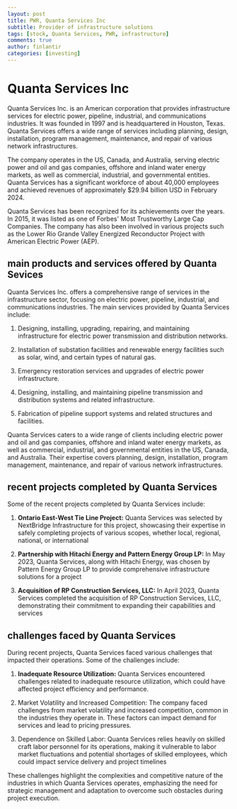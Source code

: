 ```yaml
---
layout: post
title: PWR, Quanta Services Inc
subtitle: Provider of infrastructure solutions
tags: [stock, Quanta Services, PWR, infrastructure]
comments: true
author: finlantir
categories: [investing]
---
```



# Quanta Services Inc
Quanta Services Inc. is an American corporation that provides infrastructure services for electric power, pipeline, industrial, and communications industries. It was founded in 1997 and is headquartered in Houston, Texas. Quanta Services offers a wide range of services including planning, design, installation, program management, maintenance, and repair of various network infrastructures.

The company operates in the US, Canada, and Australia, serving electric power and oil and gas companies, offshore and inland water energy markets, as well as commercial, industrial, and governmental entities. Quanta Services has a significant workforce of about 40,000 employees and achieved revenues of approximately $29.94 billion USD in February 2024.

Quanta Services has been recognized for its achievements over the years. In 2015, it was listed as one of Forbes' Most Trustworthy Large Cap Companies. The company has also been involved in various projects such as the Lower Rio Grande Valley Energized Reconductor Project with American Electric Power (AEP).


## main products and services offered by Quanta Sevices
Quanta Services Inc. offers a comprehensive range of services in the infrastructure sector, focusing on electric power, pipeline, industrial, and communications industries. The main services provided by Quanta Services include:

1. Designing, installing, upgrading, repairing, and maintaining infrastructure for electric power transmission and distribution networks.

2. Installation of substation facilities and renewable energy facilities such as solar, wind, and certain types of natural gas.

3. Emergency restoration services and upgrades of electric power infrastructure.

4. Designing, installing, and maintaining pipeline transmission and distribution systems and related infrastructure.

5. Fabrication of pipeline support systems and related structures and facilities.

Quanta Services caters to a wide range of clients including electric power and oil and gas companies, offshore and inland water energy markets, as well as commercial, industrial, and governmental entities in the US, Canada, and Australia. Their expertise covers planning, design, installation, program management, maintenance, and repair of various network infrastructures.


## recent projects completed by Quanta Services
Some of the recent projects completed by Quanta Services include:

1. **Ontario East-West Tie Line Project:** Quanta Services was selected by NextBridge Infrastructure for this project, showcasing their expertise in safely completing projects of various scopes, whether local, regional, national, or international

2. **Partnership with Hitachi Energy and Pattern Energy Group LP:** In May 2023, Quanta Services, along with Hitachi Energy, was chosen by Pattern Energy Group LP to provide comprehensive infrastructure solutions for a project

3. **Acquisition of RP Construction Services, LLC:** In April 2023, Quanta Services completed the acquisition of RP Construction Services, LLC, demonstrating their commitment to expanding their capabilities and services

## challenges faced by Quanta Services
During recent projects, Quanta Services faced various challenges that impacted their operations. Some of the challenges include:

1. **Inadequate Resource Utilization:** Quanta Services encountered challenges related to inadequate resource utilization, which could have affected project efficiency and performance.

2. Market Volatility and Increased Competition: The company faced challenges from market volatility and increased competition, common in the industries they operate in. These factors can impact demand for services and lead to pricing pressures.

3. Dependence on Skilled Labor: Quanta Services relies heavily on skilled craft labor personnel for its operations, making it vulnerable to labor market fluctuations and potential shortages of skilled employees, which could impact service delivery and project timelines

These challenges highlight the complexities and competitive nature of the industries in which Quanta Services operates, emphasizing the need for strategic management and adaptation to overcome such obstacles during project execution.